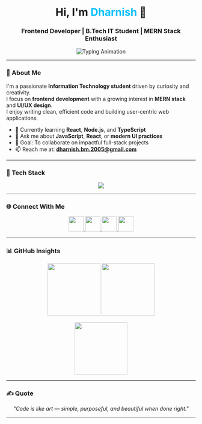 <!-- 👋 HEADER -->
<h1 align="center">Hi, I'm <span style="color:#00BFFF;">Dharnish</span> 👋</h1>
<h3 align="center">Frontend Developer | B.Tech IT Student | MERN Stack Enthusiast</h3>

<p align="center">
  <img src="https://readme-typing-svg.herokuapp.com?font=Fira+Code&pause=1000&color=00BFFF&width=435&lines=Crafting+beautiful+and+functional+UI;Exploring+Full+Stack+Development;Building+for+the+web%2C+one+commit+at+a+time" alt="Typing Animation" />
</p>

---

### 🧭 About Me
I'm a passionate **Information Technology student** driven by curiosity and creativity.  
I focus on **frontend development** with a growing interest in **MERN stack** and **UI/UX design**.  
I enjoy writing clean, efficient code and building user-centric web applications.

- 🌱 Currently learning **React**, **Node.js**, and **TypeScript**  
- 💬 Ask me about **JavaScript**, **React**, or **modern UI practices**  
- 🎯 Goal: To collaborate on impactful full-stack projects  
- 📫 Reach me at: **dharnish.bm.2005@gmail.com**

---

### 💼 Tech Stack
<p align="center">
  <img src="https://skillicons.dev/icons?i=html,css,js,ts,react,nodejs,express,mongodb,cpp,java,python,mysql,git,figma,canva" />
</p>

---

### 🌐 Connect With Me
<p align="center">
  <a href="https://linkedin.com/in/dharnishbm2911" target="_blank">
    <img src="https://skillicons.dev/icons?i=linkedin" width="40"/>
  </a>
  <a href="mailto:dharnish.bm.2005@gmail.com" target="_blank">
    <img src="https://skillicons.dev/icons?i=gmail" width="40"/>
  </a>
  <a href="https://instagram.com/itz._dharnish.xte" target="_blank">
    <img src="https://skillicons.dev/icons?i=instagram" width="40"/>
  </a>
  <a href="https://www.hackerrank.com/dharnish_bm_2005" target="_blank">
    <img src="https://cdn.jsdelivr.net/gh/devicons/devicon/icons/hackerrank/hackerrank-original.svg" width="40"/>
  </a>
</p>

---

### 📊 GitHub Insights
<p align="center">
  <img src="https://github-readme-stats.vercel.app/api?username=Dharnish-BM&show_icons=true&theme=transparent&hide_border=true&hide_title=true" height="140px" />
  <img src="https://github-readme-streak-stats.herokuapp.com/?user=Dharnish-BM&theme=transparent&hide_border=true" height="140px" />
</p>

<p align="center">
  <img src="https://github-readme-stats.vercel.app/api/top-langs/?username=Dharnish-BM&layout=compact&theme=transparent&hide_border=true" height="140px" />
</p>

---

### ✍️ Quote
<p align="center">
  <i>"Code is like art — simple, purposeful, and beautiful when done right."</i>
</p>

---

<!-- End of README -->
